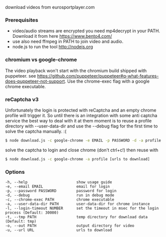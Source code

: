 download videos from eurosportplayer.com

### Prerequisites

* video/audio streams are encrypted you need mp4decrypt in your PATH. Download it from here https://www.bento4.com/
* use also need ffmpeg in PATH to join video and audio.
* node.js to run the tool http://nodejs.org

### chromium vs google-chrome
The video playback won't start with the chromium build shipped with puppeteer.
see https://github.com/puppeteer/puppeteer#q-what-features-does-puppeteer-not-support.
Use the chrome-exec flag with a google chrome executable.

### reCaptcha v3
Unfortunately the login is protected with reCaptcha and an empty chrome profile will trigger it.
So until there is an integration with some anti captcha service the best way to deal with it at them moment is to reuse a profile directory with --user-data-dir and use the --debug flag for the first time to solve the captcha manually. :(

```bash
$ node download.js -c google-chrome -e EMAIL -p PASSWORD -d -a profile --login-timeout 120000 http://eurosportplayer.com
```
solve the captcha to login and close chrome (don't ctrl+c!)
then reuse with
```bash
$ node download.js -c google-chrome -a profile [urls to download]
```

### Options
    -h, --help                      show usage guide
    -e, --email EMAIL               email for login
    -p, --password PASSWORD         password for login
    -d, --debug                     run in debug mode
    -c, --chrome-exec PATH          chrome executable
    -a, --user-data-dir PATH        user-data-dir for chrome instance
    -l, --login-timeout NUMBER      set the timeout in msec for the login process (Default: 30000)
    -t, --tmp PATH                  temp directory for download data (Default: tmp)
    -o, --out PATH                  output directory for video
    -u, --url URL                   urls to download              


